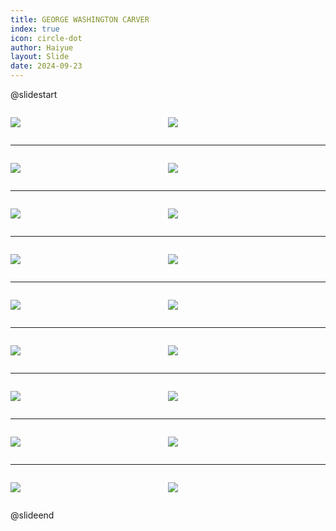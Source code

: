 ```yaml
---
title: GEORGE WASHINGTON CARVER
index: true
icon: circle-dot
author: Haiyue
layout: Slide
date: 2024-09-23
---
```

 
@slidestart

<div style="display:flex">
<div style="flex:1">

![](https://raw.githubusercontent.com/yclord/reading/refs/heads/master/english/Level-O/GEORGE%20WASHINGTON%20CARVER/001.webp)
</div>
<div style="flex:1">

![](https://raw.githubusercontent.com/yclord/reading/refs/heads/master/english/Level-O/GEORGE%20WASHINGTON%20CARVER/002.webp)
</div>
</div>

---

<div style="display:flex">
<div style="flex:1">

![](https://raw.githubusercontent.com/yclord/reading/refs/heads/master/english/Level-O/GEORGE%20WASHINGTON%20CARVER/003.webp)
</div>
<div style="flex:1">

![](https://raw.githubusercontent.com/yclord/reading/refs/heads/master/english/Level-O/GEORGE%20WASHINGTON%20CARVER/004.webp)
</div>
</div>

---

<div style="display:flex">
<div style="flex:1">

![](https://raw.githubusercontent.com/yclord/reading/refs/heads/master/english/Level-O/GEORGE%20WASHINGTON%20CARVER/005.webp)
</div>
<div style="flex:1">

![](https://raw.githubusercontent.com/yclord/reading/refs/heads/master/english/Level-O/GEORGE%20WASHINGTON%20CARVER/006.webp)
</div>
</div>

---

<div style="display:flex">
<div style="flex:1">

![](https://raw.githubusercontent.com/yclord/reading/refs/heads/master/english/Level-O/GEORGE%20WASHINGTON%20CARVER/007.webp)
</div>
<div style="flex:1">

![](https://raw.githubusercontent.com/yclord/reading/refs/heads/master/english/Level-O/GEORGE%20WASHINGTON%20CARVER/008.webp)
</div>
</div>

---

<div style="display:flex">
<div style="flex:1">

![](https://raw.githubusercontent.com/yclord/reading/refs/heads/master/english/Level-O/GEORGE%20WASHINGTON%20CARVER/009.webp)
</div>
<div style="flex:1">

![](https://raw.githubusercontent.com/yclord/reading/refs/heads/master/english/Level-O/GEORGE%20WASHINGTON%20CARVER/010.webp)
</div>
</div>

---

<div style="display:flex">
<div style="flex:1">

![](https://raw.githubusercontent.com/yclord/reading/refs/heads/master/english/Level-O/GEORGE%20WASHINGTON%20CARVER/011.webp)
</div>
<div style="flex:1">

![](https://raw.githubusercontent.com/yclord/reading/refs/heads/master/english/Level-O/GEORGE%20WASHINGTON%20CARVER/012.webp)
</div>
</div>

---

<div style="display:flex">
<div style="flex:1">

![](https://raw.githubusercontent.com/yclord/reading/refs/heads/master/english/Level-O/GEORGE%20WASHINGTON%20CARVER/013.webp)
</div>
<div style="flex:1">

![](https://raw.githubusercontent.com/yclord/reading/refs/heads/master/english/Level-O/GEORGE%20WASHINGTON%20CARVER/014.webp)
</div>
</div>

---

<div style="display:flex">
<div style="flex:1">

![](https://raw.githubusercontent.com/yclord/reading/refs/heads/master/english/Level-O/GEORGE%20WASHINGTON%20CARVER/015.webp)
</div>
<div style="flex:1">

![](https://raw.githubusercontent.com/yclord/reading/refs/heads/master/english/Level-O/GEORGE%20WASHINGTON%20CARVER/016.webp)
</div>
</div>

---

<div style="display:flex">
<div style="flex:1">

![](https://raw.githubusercontent.com/yclord/reading/refs/heads/master/english/Level-O/GEORGE%20WASHINGTON%20CARVER/017.webp)
</div>
<div style="flex:1">

![](https://raw.githubusercontent.com/yclord/reading/refs/heads/master/english/Level-O/GEORGE%20WASHINGTON%20CARVER/018.webp)
</div>
</div>

@slideend